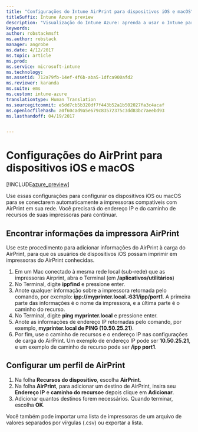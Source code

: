 ```yaml
---
title: "Configurações do Intune AirPrint para dispositivos iOS e macOS"
titleSuffix: Intune Azure preview
description: "Visualização do Intune Azure: aprenda a usar o Intune para ajudar a conectar automaticamente os dispositivos iOS e macOS com impressoras compatíveis com AirPrint."
keywords: 
author: robstackmsft
ms.author: robstack
manager: angrobe
ms.date: 4/12/2017
ms.topic: article
ms.prod: 
ms.service: microsoft-intune
ms.technology: 
ms.assetid: 712a79fb-14ef-4f6b-aba5-1dfca900afd2
ms.reviewer: karanda
ms.suite: ems
ms.custom: intune-azure
translationtype: Human Translation
ms.sourcegitcommit: e5dd7cb5b320df7f443b52a1b502027fa3c4acaf
ms.openlocfilehash: a0f60cad9a5e679c83572375c3dd83bc7aeebd93
ms.lasthandoff: 04/19/2017


---
```


# <a name="airprint-settings-for-ios-and-macos-devices"></a>Configurações do AirPrint para dispositivos iOS e macOS

[!INCLUDE[azure_preview](../includes/azure_preview.md)]

Use essas configurações para configurar os dispositivos iOS ou macOS para se conectarem automaticamente a impressoras compatíveis com AirPrint em sua rede. Você precisará do endereço IP e do caminho de recursos de suas impressoras para continuar.

## <a name="find-airprint-printer-information"></a>Encontrar informações da impressora AirPrint

Use este procedimento para adicionar informações do AirPrint à carga do AirPrint, para que os usuários de dispositivos iOS possam imprimir em impressoras do AirPrint conhecidas.

1. Em um Mac conectado à mesma rede local (sub-rede) que as impressoras Airprint, abra o Terminal (em **/aplicativos/utilitários**)
2. No Terminal, digite **ippfind** e pressione enter.
3. Anote qualquer informação sobre a impressora retornada pelo comando, por exemplo: **ipp://myprinter.local.:631/ipp/port1**. A primeira parte das informações é o nome da impressora, e a última parte é o caminho do recurso.
4. No Terminal, digite **ping myprinter.local** e pressione enter.
5. Anote as informações de endereço IP retornadas pelo comando, por exemplo, **myprinter.local de PING (10.50.25.21)**.
6. Por fim, use o caminho de recursos e o endereço IP nas configurações de carga do AirPrint. Um exemplo de endereço IP pode ser **10.50.25.21**, e um exemplo de caminho de recurso pode ser **/ipp port1**.

## <a name="configure-an-airprint-profile"></a>Configurar um perfil de AirPrint

1. Na folha **Recursos do dispositivo**, escolha **AirPrint**.
2. Na folha **AirPrint**, para adicionar um destino de AirPrint, insira seu **Endereço IP** e **caminho do recurso**e depois clique em **Adicionar**.
3. Adicionar quantos destinos forem necessários. Quando terminar, escolha **OK**.

Você também pode importar uma lista de impressoras de um arquivo de valores separados por vírgulas (.csv) ou exportar a lista.

